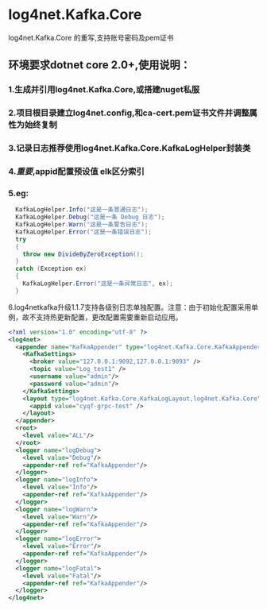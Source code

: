 ﻿# log4net.Kafka.Core
log4net.Kafka.Core 的重写,支持账号密码及pem证书

## 环境要求dotnet core 2.0+,使用说明：
### 1.生成并引用log4net.Kafka.Core,或搭建nuget私服
### 2.项目根目录建立log4net.config,和ca-cert.pem证书文件并调整属性为始终复制
### 3.记录日志推荐使用log4net.Kafka.Core.KafkaLogHelper封装类
### 4.*重要*,appid配置预设值 elk区分索引
### 5.eg:

```c#
  KafkaLogHelper.Info("这是一条普通日志");
  KafkaLogHelper.Debug("这是一条 Debug 日志");
  KafkaLogHelper.Warn("这是一条警告日志");
  KafkaLogHelper.Error("这是一条错误日志");
  try
  {
    throw new DivideByZeroException();
  }
  catch (Exception ex)
  {
    KafkaLogHelper.Error("这是一条异常日志", ex);
  }
```
6.log4netkafka升级1.1.7支持各级别日志单独配置。注意：由于初始化配置采用单例，故不支持热更新配置，更改配置需要重新启动应用。
```xml
<?xml version="1.0" encoding="utf-8" ?>
<log4net>
  <appender name="KafkaAppender" type="log4net.Kafka.Core.KafkaAppender, log4net.Kafka.Core">
    <KafkaSettings>
      <broker value="127.0.0.1:9092,127.0.0.1:9093" />
      <topic value="Log_test1" />
      <username value="admin"/>
      <password value="admin"/>
    </KafkaSettings>
    <layout type="log4net.Kafka.Core.KafkaLogLayout,log4net.Kafka.Core" >
      <appid value="cyqf-grpc-test" />
    </layout>
  </appender>
  <root>
    <level value="ALL"/>
  </root>
  <logger name="logDebug">
    <level value="Debug"/>
    <appender-ref ref="KafkaAppender"/>
  </logger>
  <logger name="logInfo">
    <level value="Info"/>
    <appender-ref ref="KafkaAppender"/>
  </logger>
  <logger name="logWarn">
    <level value="Warn"/>
    <appender-ref ref="KafkaAppender"/>
  </logger>
  <logger name="logError">
    <level value="Error"/>
    <appender-ref ref="KafkaAppender"/>
  </logger>
  <logger name="logFatal">
    <level value="Fatal"/>
    <appender-ref ref="KafkaAppender"/>
  </logger>
</log4net>
```
